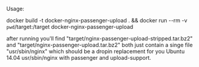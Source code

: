 Usage:

 docker build -t docker-nginx-passenger-upload . && docker run --rm -v `pwd`/target:/target docker-nginx-passenger-upload

after running you'll find "target/nginx-passenger-upload-stripped.tar.bz2" and "target/nginx-passenger-upload.tar.bz2" both just contain
a singe file "usr/sbin/nginx" which should be a dropin replacement for you Ubuntu 14.04 usr/sbin/nginx with passenger and 
upload-support.
